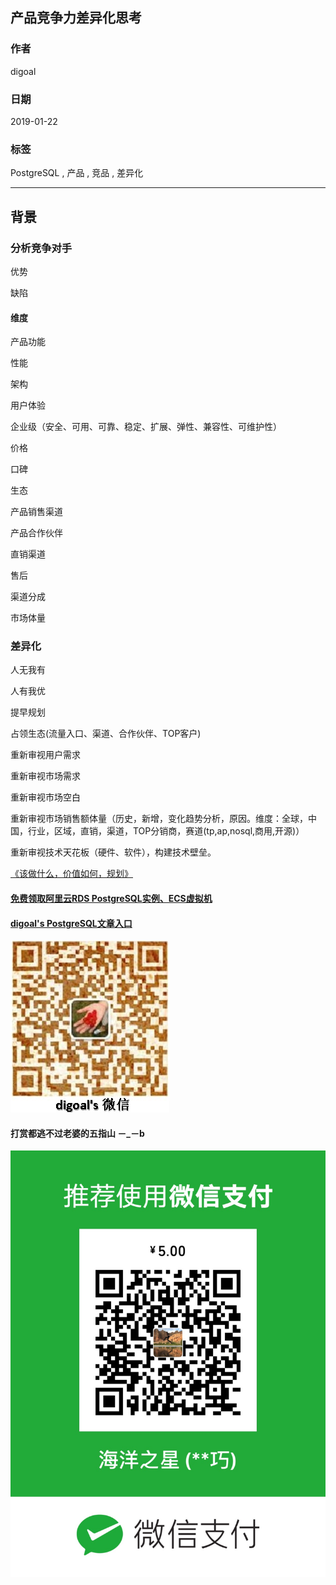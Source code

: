 ## 产品竞争力差异化思考    
                              
### 作者                              
digoal                              
                              
### 日期                              
2019-01-22                              
                              
### 标签                              
PostgreSQL , 产品 , 竞品 , 差异化       
                          
----                        
                          
## 背景          
          
### 分析竞争对手    
    
优势    
    
缺陷    
    
#### 维度    
产品功能    
    
性能    
    
架构    
    
用户体验    
    
企业级（安全、可用、可靠、稳定、扩展、弹性、兼容性、可维护性）    
    
价格    
    
口碑    
    
生态    
    
产品销售渠道    
    
产品合作伙伴    
    
直销渠道    
    
售后    
    
渠道分成    
    
市场体量    
    
    
### 差异化    
人无我有    
    
人有我优    
    
提早规划    
    
占领生态(流量入口、渠道、合作伙伴、TOP客户)    
    
重新审视用户需求    
    
重新审视市场需求    
    
重新审视市场空白    
    
重新审视市场销售额体量（历史，新增，变化趋势分析，原因。维度：全球，中国，行业，区域，直销，渠道，TOP分销商，赛道(tp,ap,nosql,商用,开源)）    
    
重新审视技术天花板（硬件、软件），构建技术壁垒。      
      
[《该做什么，价值如何，规划》](./20190106_01.md)    
    
          
  
  
  
  
  
  
  
  
  
#### [免费领取阿里云RDS PostgreSQL实例、ECS虚拟机](https://free.aliyun.com/ "57258f76c37864c6e6d23383d05714ea")
  
  
#### [digoal's PostgreSQL文章入口](https://github.com/digoal/blog/blob/master/README.md "22709685feb7cab07d30f30387f0a9ae")
  
  
![digoal's weixin](../pic/digoal_weixin.jpg "f7ad92eeba24523fd47a6e1a0e691b59")
  
  
  
  
  
  
#### 打赏都逃不过老婆的五指山 －_－b  
![wife's weixin ds](../pic/wife_weixin_ds.jpg "acd5cce1a143ef1d6931b1956457bc9f")
  
